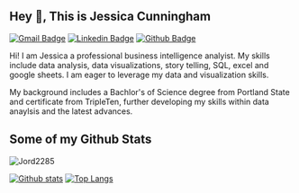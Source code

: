## Hey 👋, This is Jessica Cunningham
[![Gmail Badge](https://img.shields.io/badge/-jordway85@gmail.com-c14438?style=flat&logo=Gmail&logoColor=white&link=mailto:jordway85@gmail.com)](mailto:jordway85@gmail.com) 
[![Linkedin Badge](https://img.shields.io/badge/-https://www.linkedin.com/in/jessica-l-cunningham/-0072b1?style=flat&logo=Linkedin&logoColor=white&link=https://www.linkedin.com/in/https://www.linkedin.com/in/jessica-l-cunningham//)](https://www.linkedin.com/in/https://www.linkedin.com/in/jessica-l-cunningham//) [![Github Badge](https://img.shields.io/badge/-Jord2285-grey?style=flat&logo=github&logoColor=white&link=https://github.com/Jord2285/)](https://www.github.com/Jord2285/) <p align='left'>Hi! I am Jessica a professional business intelligence analyist. My skills include data analysis, data visualizations, story telling, SQL, excel and google sheets. I am eager to leverage my data and visualization skills.

My background includes a Bachlor's of Science degree from Portland State and certificate from TripleTen, further developing my skills within data anaylsis and the latest advances. </p>
## Some of my Github Stats
<p align=left> <img src=https://komarev.com/ghpvc/?username=Jord2285 alt=Jord2285 /> </p>

[![Github stats](https://github-readme-stats.vercel.app/api?username=Jord2285&show_icons=true&include_all_commits=true)](https://github.com/Jord2285/github-readme-stats)
[![Top Langs](https://github-readme-stats.vercel.app/api/top-langs/?username=Jord2285&layout=compact)](https://github.com/Jord2285/github-readme-stats)
